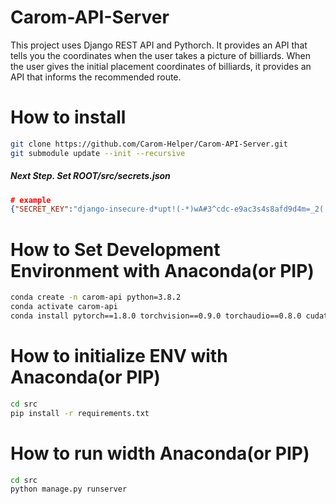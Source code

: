 # Carom-API-Server
This project uses Django REST API and Pythorch. It provides an API that tells you the coordinates when the user takes a picture of billiards. When the user gives the initial placement coordinates of billiards, it provides an API that informs the recommended route.

# How to install
```bash
git clone https://github.com/Carom-Helper/Carom-API-Server.git
git submodule update --init --recursive
```
##### Next Step. Set ROOT/src/secrets.json
```json
# example
{"SECRET_KEY":"django-insecure-d*upt!(-*)wA#3^cdc-e9ac3s4s8afd9d4m=_2(!a+2v&@1avs2s4v="}
```

# How to Set Development Environment with Anaconda(or PIP)
```bash
conda create -n carom-api python=3.8.2
conda activate carom-api
conda install pytorch==1.8.0 torchvision==0.9.0 torchaudio==0.8.0 cudatoolkit=11.1 -c pytorch -c conda-forge -y
```

# How to initialize ENV with Anaconda(or PIP)
```bash
cd src
pip install -r requirements.txt
```

# How to run width Anaconda(or PIP)
```bash
cd src
python manage.py runserver
```
